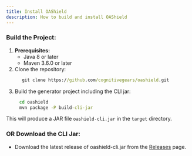 ```yaml
---
title: Install OAShield
description: How to build and install OAShield
---
```


### Build the Project:
1. **Prerequisites:**
    - Java 8 or later
    - Maven 3.6.0 or later
2. Clone the repository:

```cmd
      git clone https://github.com/cognitivegears/oashield.git
```

3. Build the generator project including the CLI jar:

```cmd
     cd oashield
     mvn package -P build-cli-jar
```

This will produce a JAR file `oashield-cli.jar` in the `target` directory.

### OR Download the CLI Jar:

   - Download the latest release of oashield-cli.jar from the [Releases](https://github.com/cognitivegears/oashield/releases) page.